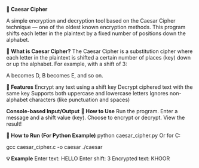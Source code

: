 **🔐 Caesar Cipher**

A simple encryption and decryption tool based on the Caesar Cipher technique — one of the oldest known encryption methods. This program shifts each letter in the plaintext by a fixed number of positions down the alphabet.

**🧠 What is Caesar Cipher?**
The Caesar Cipher is a substitution cipher where each letter in the plaintext is shifted a certain number of places (key) down or up the alphabet.
For example, with a shift of 3:

A becomes D, B becomes E, and so on.

**🎯 Features**
Encrypt any text using a shift key
Decrypt ciphered text with the same key
Supports both uppercase and lowercase letters
Ignores non-alphabet characters (like punctuation and spaces)

****Console-based Input/Output****
**🚀 How to Use**
Run the program.
Enter a message and a shift value (key).
Choose to encrypt or decrypt.
View the result!

**📁 How to Run (For Python Example)**
python caesar_cipher.py
Or for C:

gcc caesar_cipher.c -o caesar
./caesar

**💡 Example**
Enter text: HELLO
Enter shift: 3
Encrypted text: KHOOR
